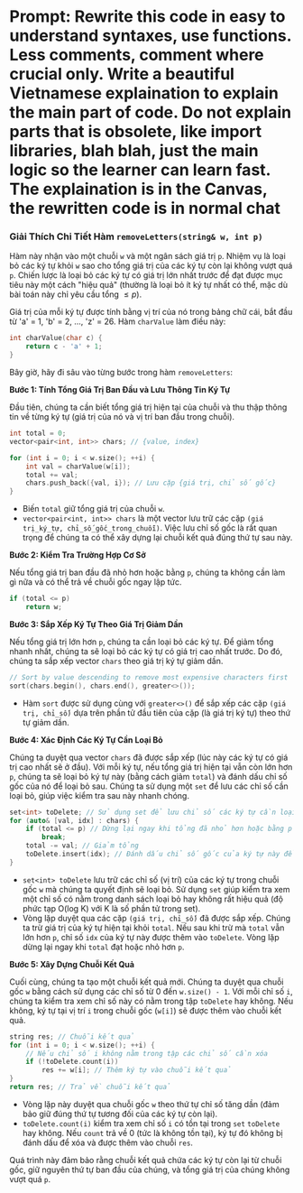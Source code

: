 # Prompt: Rewrite this code in easy to understand syntaxes, use functions. Less comments, comment where crucial only. Write a beautiful Vietnamese explaination to explain the main part of code. Do not explain parts that is obsolete, like import libraries, blah blah, just the main logic so the learner can learn fast. The explaination is in the Canvas, the rewritten code is in normal chat

### Giải Thích Chi Tiết Hàm `removeLetters(string& w, int p)`

Hàm này nhận vào một chuỗi `w` và một ngân sách giá trị `p`. Nhiệm vụ là loại bỏ các ký tự khỏi `w` sao cho tổng giá trị của các ký tự còn lại không vượt quá `p`. Chiến lược là loại bỏ các ký tự có giá trị lớn nhất trước để đạt được mục tiêu này một cách "hiệu quả" (thường là loại bỏ ít ký tự nhất có thể, mặc dù bài toán này chỉ yêu cầu tổng $\le p$).

Giá trị của mỗi ký tự được tính bằng vị trí của nó trong bảng chữ cái, bắt đầu từ 'a' = 1, 'b' = 2, ..., 'z' = 26. Hàm `charValue` làm điều này:

```cpp
int charValue(char c) {
    return c - 'a' + 1;
}
```

Bây giờ, hãy đi sâu vào từng bước trong hàm `removeLetters`:

**Bước 1: Tính Tổng Giá Trị Ban Đầu và Lưu Thông Tin Ký Tự**

Đầu tiên, chúng ta cần biết tổng giá trị hiện tại của chuỗi và thu thập thông tin về từng ký tự (giá trị của nó và vị trí ban đầu trong chuỗi).

```cpp
int total = 0;
vector<pair<int, int>> chars; // {value, index}

for (int i = 0; i < w.size(); ++i) {
    int val = charValue(w[i]);
    total += val;
    chars.push_back({val, i}); // Lưu cặp {giá trị, chỉ số gốc}
}
```

* Biến `total` giữ tổng giá trị của chuỗi `w`.
* `vector<pair<int, int>> chars` là một vector lưu trữ các cặp `(giá trị_ký_tự, chỉ_số_gốc_trong_chuỗi)`. Việc lưu chỉ số gốc là rất quan trọng để chúng ta có thể xây dựng lại chuỗi kết quả đúng thứ tự sau này.

**Bước 2: Kiểm Tra Trường Hợp Cơ Sở**

Nếu tổng giá trị ban đầu đã nhỏ hơn hoặc bằng `p`, chúng ta không cần làm gì nữa và có thể trả về chuỗi gốc ngay lập tức.

```cpp
if (total <= p)
    return w;
```

**Bước 3: Sắp Xếp Ký Tự Theo Giá Trị Giảm Dần**

Nếu tổng giá trị lớn hơn `p`, chúng ta cần loại bỏ các ký tự. Để giảm tổng nhanh nhất, chúng ta sẽ loại bỏ các ký tự có giá trị cao nhất trước. Do đó, chúng ta sắp xếp vector `chars` theo giá trị ký tự giảm dần.

```cpp
// Sort by value descending to remove most expensive characters first
sort(chars.begin(), chars.end(), greater<>());
```

* Hàm `sort` được sử dụng cùng với `greater<>()` để sắp xếp các cặp `(giá trị, chỉ_số)` dựa trên phần tử đầu tiên của cặp (là giá trị ký tự) theo thứ tự giảm dần.

**Bước 4: Xác Định Các Ký Tự Cần Loại Bỏ**

Chúng ta duyệt qua vector `chars` đã được sắp xếp (lúc này các ký tự có giá trị cao nhất sẽ ở đầu). Với mỗi ký tự, nếu tổng giá trị hiện tại vẫn còn lớn hơn `p`, chúng ta sẽ loại bỏ ký tự này (bằng cách giảm `total`) và đánh dấu chỉ số gốc của nó để loại bỏ sau. Chúng ta sử dụng một `set` để lưu các chỉ số cần loại bỏ, giúp việc kiểm tra sau này nhanh chóng.

```cpp
set<int> toDelete; // Sử dụng set để lưu chỉ số các ký tự cần loại bỏ
for (auto& [val, idx] : chars) {
    if (total <= p) // Dừng lại ngay khi tổng đã nhỏ hơn hoặc bằng p
        break;
    total -= val; // Giảm tổng
    toDelete.insert(idx); // Đánh dấu chỉ số gốc của ký tự này để loại bỏ
}
```

* `set<int> toDelete` lưu trữ các chỉ số (vị trí) của các ký tự trong chuỗi gốc `w` mà chúng ta quyết định sẽ loại bỏ. Sử dụng `set` giúp kiểm tra xem một chỉ số có nằm trong danh sách loại bỏ hay không rất hiệu quả (độ phức tạp O(log K) với K là số phần tử trong set).
* Vòng lặp duyệt qua các cặp `(giá trị, chỉ_số)` đã được sắp xếp. Chúng ta trừ giá trị của ký tự hiện tại khỏi `total`. Nếu sau khi trừ mà `total` vẫn lớn hơn `p`, chỉ số `idx` của ký tự này được thêm vào `toDelete`. Vòng lặp dừng lại ngay khi `total` đạt hoặc nhỏ hơn `p`.

**Bước 5: Xây Dựng Chuỗi Kết Quả**

Cuối cùng, chúng ta tạo một chuỗi kết quả mới. Chúng ta duyệt qua chuỗi gốc `w` bằng cách sử dụng các chỉ số từ 0 đến `w.size() - 1`. Với mỗi chỉ số `i`, chúng ta kiểm tra xem chỉ số này có nằm trong tập `toDelete` hay không. Nếu không, ký tự tại vị trí `i` trong chuỗi gốc (`w[i]`) sẽ được thêm vào chuỗi kết quả.

```cpp
string res; // Chuỗi kết quả
for (int i = 0; i < w.size(); ++i) {
    // Nếu chỉ số i không nằm trong tập các chỉ số cần xóa
    if (!toDelete.count(i))
        res += w[i]; // Thêm ký tự vào chuỗi kết quả
}
return res; // Trả về chuỗi kết quả
```

* Vòng lặp này duyệt qua chuỗi gốc `w` theo thứ tự chỉ số tăng dần (đảm bảo giữ đúng thứ tự tương đối của các ký tự còn lại).
* `toDelete.count(i)` kiểm tra xem chỉ số `i` có tồn tại trong `set` `toDelete` hay không. Nếu `count` trả về 0 (tức là không tồn tại), ký tự đó không bị đánh dấu để xóa và được thêm vào chuỗi `res`.

Quá trình này đảm bảo rằng chuỗi kết quả chứa các ký tự còn lại từ chuỗi gốc, giữ nguyên thứ tự ban đầu của chúng, và tổng giá trị của chúng không vượt quá `p`.
